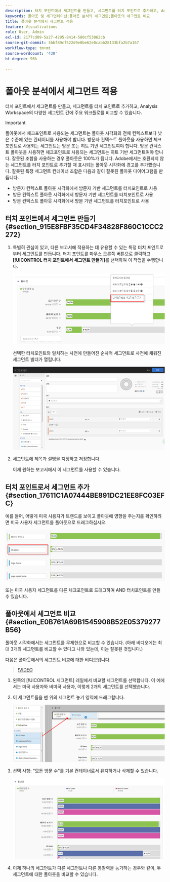 ```yaml
---
description: 터치 포인트에서 세그먼트를 만들고, 세그먼트를 터치 포인트로 추가하고, Analysis Workspace의 다양한 세그먼트 간에 주요 워크플로를 비교할 수 있습니다.
keywords: 폴아웃 및 세그먼테이션;폴아웃 분석의 세그먼트;폴아웃의 세그먼트 비교
title: 폴아웃 분석에서 세그먼트 적용
feature: Visualizations
role: User, Admin
exl-id: 2177cd09-5a27-4295-8414-580cf53062cb
source-git-commit: 3bbf89cf522d9e0be62e0cabb28133bfa2b7a167
workflow-type: tm+mt
source-wordcount: '430'
ht-degree: 96%

---
```


# 폴아웃 분석에서 세그먼트 적용

터치 포인트에서 세그먼트를 만들고, 세그먼트를 터치 포인트로 추가하고, Analysis Workspace의 다양한 세그먼트 간에 주요 워크플로를 비교할 수 있습니다.

>[!IMPORTANT]
>
>폴아웃에서 체크포인트로 사용되는 세그먼트는 폴아웃 시각화의 전체 컨텍스트보다 낮은 수준에 있는 컨테이너를 사용해야 합니다. 방문자 컨텍스트 폴아웃을 사용하면 체크포인트로 사용되는 세그먼트는 방문 또는 히트 기반 세그먼트여야 합니다. 방문 컨텍스트 폴아웃을 사용하면 체크포인트로 사용되는 세그먼트는 히트 기반 세그먼트여야 합니다. 잘못된 조합을 사용하는 경우 폴아웃은 100%가 됩니다. Adobe에서는 호환되지 않는 세그먼트를 터치 포인트로 추가할 때 표시되는 폴아웃 시각화에 경고를 추가했습니다. 잘못된 특정 세그먼트 컨테이너 조합은 다음과 같이 잘못된 폴아웃 다이어그램을 만듭니다.

* 방문자 컨텍스트 폴아웃 시각화에서 방문자 기반 세그먼트를 터치포인트로 사용
* 방문 컨텍스트 폴아웃 시각화에서 방문자 기반 세그먼트를 터치포인트로 사용
* 방문 컨텍스트 폴아웃 시각화에서 방문 기반 세그먼트를 터치포인트로 사용

## 터치 포인트에서 세그먼트 만들기 {#section_915E8FBF35CD4F34828F860C1CCC2272}

1. 특별히 관심이 있고, 다른 보고서에 적용하는 데 유용할 수 있는 특정 터치 포인트로부터 세그먼트를 만듭니다. 터치 포인트를 마우스 오른쪽 버튼으로 클릭하고 **[!UICONTROL 터치 포인트에서 세그먼트 만들기]**&#x200B;를 선택하여 이 작업을 수행합니다.

   ![](assets/segment-from-touchpoint.png)

   선택한 터치포인트와 일치하는 사전에 만들어진 순차적 세그먼트로 사전에 채워진 세그먼트 빌더가 열립니다.

   ![](assets/segment-builder.png)

1. 세그먼트에 제목과 설명을 지정하고 저장합니다.

   이제 원하는 보고서에서 이 세그먼트를 사용할 수 있습니다.

## 터치 포인트로서 세그먼트 추가 {#section_17611C1A07444BE891DC21EE8FC03EFC}

예를 들어, 어떻게 미국 사용자가 트렌드를 보이고 폴아웃에 영향을 주는지를 확인하려면 미국 사용자 세그먼트를 폴아웃으로 드래그하십시오.

![](assets/segment-touchpoint.png)

또는 미국 사용자 세그먼트를 다른 체크포인트로 드래그하여 AND 터치포인트를 만들 수 있습니다.

## 폴아웃에서 세그먼트 비교 {#section_E0B761A69B1545908B52E05379277B56}

폴아웃 시각화에서는 세그먼트를 무제한으로 비교할 수 있습니다. (아래 비디오에는 최대 3개의 세그먼트를 비교할 수 있다고 나와 있는데, 이는 잘못된 것입니다.)

다음은 폴아웃에서의 세그먼트 비교에 대한 비디오입니다.

>[!VIDEO](https://video.tv.adobe.com/v/24046/?quality=12)

1. 왼쪽의 [!UICONTROL 세그먼트] 레일에서 비교할 세그먼트를 선택합니다. 이 예에서는 미국 사용자와 비미국 사용자, 이렇게 2개의 세그먼트를 선택했습니다.
1. 이 세그먼트들을 맨 위의 세그먼트 놓기 영역에 드래그합니다.

   ![](assets/segment-drop.png)

1. 선택 사항: &quot;모든 방문 수&quot;를 기본 컨테이너로서 유지하거나 삭제할 수 있습니다.

   ![](assets/seg-compare.png)

1. 이제 하나의 세그먼트가 다른 세그먼트나 다른 통찰력을 능가하는 경우와 같이, 두 세그먼트에 대한 폴아웃을 비교할 수 있습니다.

